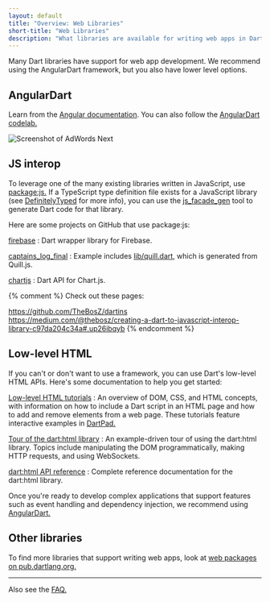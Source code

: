 ```yaml
---
layout: default
title: "Overview: Web Libraries"
short-title: "Web Libraries"
description: "What libraries are available for writing web apps in Dart?"
---
```


Many Dart libraries have support for web app development.
We recommend using the AngularDart framework,
but you also have lower level options.

## AngularDart

Learn from the [Angular documentation][AngularDart].
You can also follow the
[AngularDart codelab.](https://codelabs.developers.google.com/codelabs/your-first-angulardart-web-app/)

<img src="/angular/images/Google-AdWords-Next-Interface-800x342.png"
  alt="Screenshot of AdWords Next"
  title="The UI of AdWords Next">


## JS interop

To leverage one of the many existing libraries written in JavaScript,
use [package:js.](https://pub.dartlang.org/packages/js)
If a TypeScript type definition file exists for a JavaScript library
(see [DefinitelyTyped](http://definitelytyped.org/) for more info),
you can use the
[js_facade_gen](https://github.com/dart-lang/js_facade_gen)
tool to generate Dart code for that library.

Here are some projects on GitHub that use package:js:

[firebase](https://github.com/firebase/firebase-dart)
: Dart wrapper library for Firebase.

[captains_log_final](https://github.com/dart-lang/one-hour-codelab/tree/dev-workflow/dev-workflow/captains_log_final)
: Example includes [lib/quill.dart,](https://raw.githubusercontent.com/dart-lang/one-hour-codelab/dev-workflow/dev-workflow/captains_log_final/lib/quill.dart) which is generated from Quill.js.

[chartjs](https://github.com/google/chartjs.dart)
: Dart API for Chart.js.

{% comment %}
Check out these pages:

https://github.com/TheBosZ/dartins
https://medium.com/@thebosz/creating-a-dart-to-javascript-interop-library-c97da204c34a#.up26ibqyb
{% endcomment %}

## Low-level HTML

If you can't or don't want to use a framework,
you can use Dart's low-level HTML APIs.
Here's some documentation to help you get started:

[Low-level HTML tutorials](/tutorials/low-level-html)
: An overview of DOM, CSS, and HTML concepts, with information on
  how to include a Dart script in an HTML page and
  how to add and remove elements from a web page.
  These tutorials feature interactive examples in
  [DartPad.]({{site.custom.dartpad.direct-link}})

[Tour of the dart:html library](/guides/html-library-tour)
: An example-driven tour of using the dart:html library.
  Topics include manipulating the DOM programmatically,
  making HTTP requests, and using WebSockets.

[dart:html API reference]({{site.dart_api}}/{{site.data.pkg-vers.SDK.channel}}/dart-html/dart-html-library.html)
: Complete reference documentation for the dart:html library.

Once you're ready to develop complex applications that support
features such as event handling and dependency injection,
we recommend using [AngularDart.][AngularDart]


## Other libraries

To find more libraries that support writing web apps, look at
[web packages on pub.dartlang.org.](https://pub.dartlang.org/web)

---

Also see the [FAQ.](/faq)

[AngularDart]: /angular
